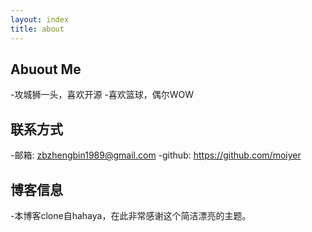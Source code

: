 ```yaml
---
layout: index
title: about
---
```


## Abuout Me ###

  -攻城狮一头，喜欢开源
  -喜欢篮球，偶尔WOW
  
## 联系方式 ###

  -邮箱: zbzhengbin1989@gmail.com
  -github: https://github.com/moiyer
  
## 博客信息 ###

  -本博客clone自hahaya，在此非常感谢这个简洁漂亮的主题。

